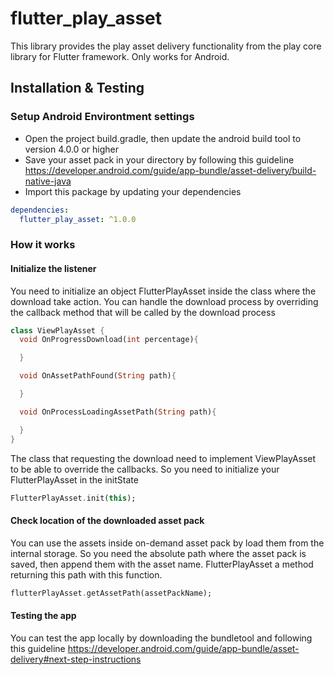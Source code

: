 # flutter_play_asset
This library provides the play asset delivery functionality from the play core library for Flutter framework. Only works for Android.

## Installation & Testing
### Setup Android Environtment settings
- Open the project build.gradle, then update the android build tool to version 4.0.0 or higher
- Save your asset pack in your directory by following this guideline https://developer.android.com/guide/app-bundle/asset-delivery/build-native-java
- Import this package by updating your dependencies
```yaml
dependencies:
  flutter_play_asset: ^1.0.0
```

### How it works
#### Initialize the listener
You need to initialize an object FlutterPlayAsset inside the class where the download take action. You can handle the download process by overriding the callback method that will be called by the download process
```dart
class ViewPlayAsset {
  void OnProgressDownload(int percentage){

  }

  void OnAssetPathFound(String path){

  }

  void OnProcessLoadingAssetPath(String path){

  }
}
```

The class that requesting the download need to implement ViewPlayAsset to be able to override the callbacks. So you need to initialize your FlutterPlayAsset in the initState
```dart
FlutterPlayAsset.init(this);
```

#### Check location of the downloaded asset pack
You can use the assets inside on-demand asset pack by load them from the internal storage. So you need the absolute path where the asset pack is saved, then append them with the asset name. FlutterPlayAsset a method returning this path with this function.
```dart
flutterPlayAsset.getAssetPath(assetPackName);
```

#### Testing the app
You can test the app locally by downloading the bundletool and following this guideline https://developer.android.com/guide/app-bundle/asset-delivery#next-step-instructions